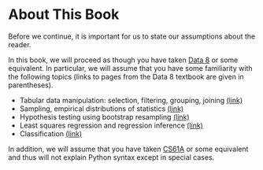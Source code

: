 # About This Book

Before we continue, it is important for us to state our assumptions about the
reader.

In this book, we will proceed as though you have taken [Data 8][data8] or some
equivalent. In particular, we will assume that you have some familiarity with
the following topics (links to pages from the Data 8 textbook are given in
parentheses).

- Tabular data manipulation: selection, filtering, grouping, joining [(link)](https://www.inferentialthinking.com/chapters/07/2/classifying-by-one-variable.html)
- Sampling, empirical distributions of statistics [(link)](https://www.inferentialthinking.com/chapters/09/3/empirical-distribution-of-a-statistic.html)
- Hypothesis testing using bootstrap resampling [(link)](https://www.inferentialthinking.com/chapters/11/4/using-confidence-intervals.html)
- Least squares regression and regression inference [(link)](https://www.inferentialthinking.com/chapters/14/2/inference-for-the-true-slope.html)
- Classification [(link)](https://www.inferentialthinking.com/chapters/15/1/nearest-neighbors.html)

In addition, we will assume that you have taken [CS61A][61a] or some equivalent
and thus will not explain Python syntax except in special cases.

[data8]: http://data8.org/
[61a]: https://cs61a.org/
